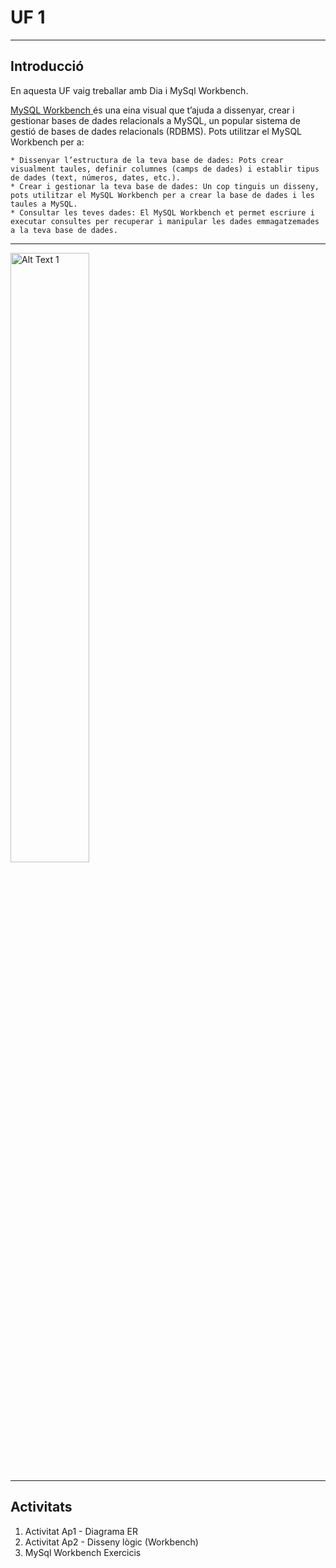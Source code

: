 # UF 1

***

## Introducció

  En aquesta UF vaig treballar amb Dia i MySql Workbench.

  <u> MySQL Workbench </u>és una eina visual que t’ajuda a dissenyar, crear i gestionar bases de dades relacionals a MySQL, un popular sistema de gestió de bases de dades relacionals (RDBMS).       Pots utilitzar el MySQL Workbench per a:

    * Dissenyar l’estructura de la teva base de dades: Pots crear visualment taules, definir columnes (camps de dades) i establir tipus de dades (text, números, dates, etc.).
    * Crear i gestionar la teva base de dades: Un cop tinguis un disseny, pots utilitzar el MySQL Workbench per a crear la base de dades i les taules a MySQL.
    * Consultar les teves dades: El MySQL Workbench et permet escriure i executar consultes per recuperar i manipular les dades emmagatzemades a la teva base de dades.

***

<img src="https://github.com/mahisumit/DAW-Base-de-dades/blob/main/1.%20Introducci%C3%B3%20a%20les%20bases%20de%20dades%20(UF1)/assests/mysql%20workbench.jpg" alt="Alt Text 1" style="width: 50%;">

***

## Activitats
  1. Activitat Ap1 - Diagrama ER
  2. Activitat Ap2 - Disseny lògic (Workbench)
  3. MySql Workbench Exercicis
